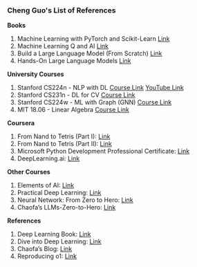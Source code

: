 ### Cheng Guo's List of References

**Books**
1. Machine Learning with PyTorch and Scikit-Learn [Link](https://github.com/rasbt/machine-learning-book) 
2. Machine Learning Q and AI [Link](https://github.com/rasbt/MachineLearning-QandAI-book)
3. Build a Large Language Model (From Scratch) [Link](https://github.com/rasbt/LLMs-from-scratch)
4. Hands-On Large Language Models [Link](https://github.com/HandsOnLLM/Hands-On-Large-Language-Models) 

**University Courses**

1. Stanford CS224n - NLP with DL
[Course Link](https://web.stanford.edu/class/archive/cs/cs224n/cs224n.1234/) 
[YouTube Link](https://www.youtube.com/playlist?list=PLoROMvodv4rMFqRtEuo6SGjY4XbRIVRd4) 
2. Stanford CS231n - DL for CV
[Course Link](https://cs231n.stanford.edu/) 
3. Stanford CS224w - ML with Graph (GNN)
[Course Link](https://web.stanford.edu/class/cs224w/) 
4. MIT 18.06 - Linear Algebra
[Course Link](https://ocw.mit.edu/courses/18-06-linear-algebra-spring-2010/) 

**Coursera**
1. From Nand to Tetris (Part I): [Link](https://www.coursera.org/learn/build-a-computer) 
2. From Nand to Tetris (Part II): [Link](https://www.coursera.org/learn/nand2tetris2) 
3. Microsoft Python Development Professional Certificate: [Link](https://www.coursera.org/professional-certificates/microsoft-python-developer) 
4. DeepLearning.ai: [Link](https://www.coursera.org/partners/deeplearning-ai) 

**Other Courses**
1. Elements of AI: [Link](https://www.elementsofai.com/) 
2. Practical Deep Learning: [Link](https://course.fast.ai/) 
3. Neural Network: From Zero to Hero: [Link](https://karpathy.ai/zero-to-hero.html) 
4. Chaofa’s LLMs-Zero-to-Hero: [Link](https://github.com/bbruceyuan/LLMs-Zero-to-Hero) 

**References**
1. Deep Learning Book: [Link](https://www.deeplearningbook.org/) 
2. Dive into Deep Learning: [Link](https://d2l.ai/)
3. Chaofa’s Blog: [Link](https://bruceyuan.com/) 
4. Reproducing o1: [Link](https://medium.com/@peakji/a-small-step-towards-reproducing-openai-o1-b9a756a00855) 
